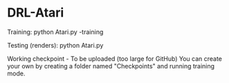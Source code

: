 # DRL-Atari

Training:
python Atari.py -training

Testing (renders):
python Atari.py

Working checkpoint - To be uploaded (too large for GitHub)
You can create your own by creating a folder named "Checkpoints" and running training mode.
